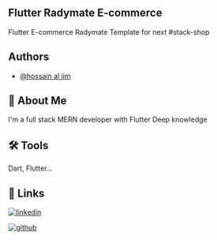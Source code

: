 
## Flutter Radymate E-commerce

Flutter E-commerce Radymate Template for next #stack-shop 


## Authors

- [@hossain al jim](https://www.github.com/jim-2000)



## 🚀 About Me
I'm a full stack MERN developer with Flutter Deep knowledge



## 🛠 Tools
Dart, Flutter...


## 🔗 Links
[![linkedin](https://img.shields.io/badge/linkedin-0A66C2?style=for-the-badge&logo=linkedin&logoColor=white)](https://www.linkedin.com/in/al-hossain-793a981bb/)

[![github](https://img.shields.io/badge/github-333?style=for-the-badge&logo=github&logoColor=white)](https://github.com/jim-2000)

